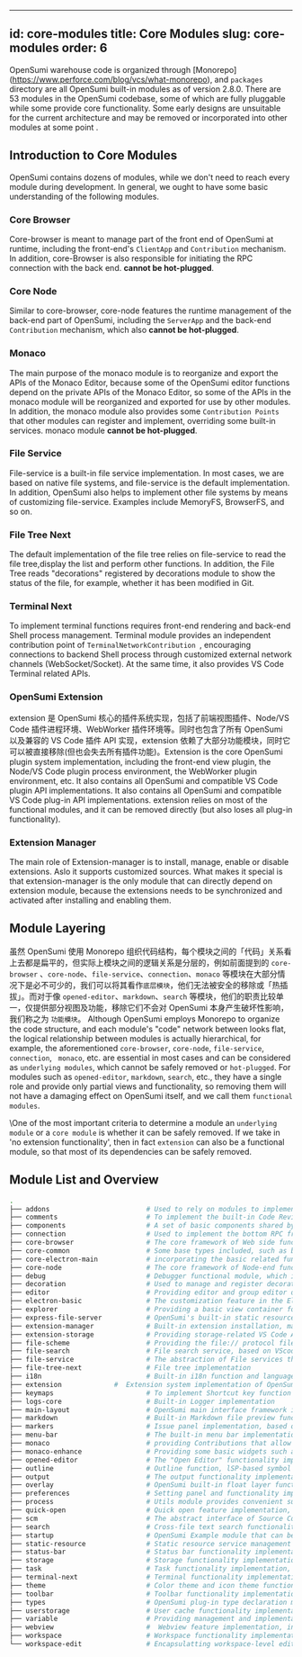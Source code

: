 

---
id: core-modules
title: Core Modules
slug: core-modules
order: 6
---

OpenSumi warehouse code is organized through [Monorepo] (https://www.perforce.com/blog/vcs/what-monorepo), and `packages` directory are all OpenSumi built-in modules as of version 2.8.0. There are 53 modules in the OpenSumi codebase, some of which are fully pluggable while some provide core functionality. Some early designs are unsuitable for the current architecture and may be removed or incorporated into other modules at some point .  

## Introduction to Core Modules

OpenSumi contains dozens of modules, while we don't need to reach every module during development. In general, we ought to have some basic understanding of the following modules.

### Core Browser

Core-browser is meant to manage part of the front end of OpenSumi at runtime, including the front-end's `ClientApp` and `Contribution` mechanism. In addition, core-Browser is also responsible for initiating the RPC connection with the back end.  **cannot be hot-plugged**.  

### Core Node

Similar to core-browser, core-node features the runtime management of the back-end part of OpenSumi, including the `ServerApp` and the back-end `Contribution` mechanism, which also **cannot be hot-plugged**.

### Monaco

The main purpose of the monaco module is to reorganize and export the APIs of the Monaco Editor, because some of the OpenSumi editor functions depend on the private APIs of the Monaco Editor, so some of the APIs in the monaco module will be reorganized and exported for use by other modules. In addition, the monaco module also provides some `Contribution Points` that other modules can register and implement, overriding some built-in services. monaco module **cannot be hot-plugged**.

### File Service

File-service is a built-in file service implementation. In most cases, we are based on native file systems, and file-service is the default implementation. In addition, OpenSumi also helps to implement other file systems by means of customizing file-service. Examples include MemoryFS, BrowserFS, and so on. 

### File Tree Next

The default implementation of the file tree relies on file-service to read the file tree,display the list and perform other functions. In addition, the File Tree reads "decorations" registered by decorations module to show the status of the file, for example, whether it has been modified in Git.  

### Terminal Next

To implement terminal functions requires front-end rendering and back-end Shell process management. Terminal module provides an independent contribution point of `TerminalNetworkContribution `, encouraging connections to backend Shell process through customized external network channels (WebSocket/Socket). At the same time, it also provides VS Code Terminal related APIs.

### OpenSumi Extension

extension 是 OpenSumi 核心的插件系统实现，包括了前端视图插件、Node/VS Code 插件进程环境、WebWorker 插件环境等。同时也包含了所有 OpenSumi 以及兼容的 VS Code 插件 API 实现，extension 依赖了大部分功能模块，同时它可以被直接移除(但也会失去所有插件功能)。Extension is the core OpenSumi plugin system implementation, including the front-end view plugin, the Node/VS Code plugin process environment, the WebWorker plugin environment, etc. It also contains all OpenSumi and compatible VS Code plugin API implementations. It also contains all OpenSumi and compatible VS Code plug-in API implementations. extension relies on most of the functional modules, and it can be removed directly (but also loses all plug-in functionality).

### Extension Manager

The main role of Extension-manager is to install, manage, enable or disable extensions. Aslo it supports customized sources. What makes it special is that extension-manager is the only module that can directly depend on extension module, because the extensions needs to be synchronized and activated after installing and enabling them.

## Module Layering

虽然 OpenSumi 使用 Monorepo 组织代码结构，每个模块之间的「代码」关系看上去都是扁平的，但实际上模块之间的逻辑关系是分层的，例如前面提到的 `core-browser` 、`core-node`、`file-service`、`connection`、`monaco` 等模块在大部分情况下是必不可少的，我们可以将其看作`底层模块`，他们无法被安全的移除或「热插拔」。而对于像 `opened-editor`、`markdown`、`search` 等模块，他们的职责比较单一，仅提供部分视图及功能，移除它们不会对 OpenSumi 本身产生破坏性影响，我们称之为 `功能模块`。
Although OpenSumi employs Monorepo to organize the code structure, and each module's "code" network between looks flat, the logical relationship between modules is actually hierarchical, for example, the aforementioned `core-browser`, `core-node`, `file-service`, `connection`, ` monaco`, etc. are essential in most cases and can be considered as `underlying modules`, which cannot be safely removed or `hot-plugged`. For modules such as `opened-editor`, `markdown`, `search`, etc., they have a single role and provide only partial views and functionality, so removing them will not have a damaging effect on OpenSumi itself, and we call them `functional modules`.

\One of the most important criteria to determine a module an `underlying module` or a `core module` is whether it can be safely removed. If we take in 'no extension functionality', then in fact `extension` can also be a functional module, so that most of its dependencies can be safely removed.

## Module List and Overview

```bash
.
├── addons                        # Used to rely on modules to implement functions that may have side effects, such as listening for file-tree drag-and-drop issues and calling file-service APIs to write files  
├── comments                      # To implement the built-in Code Review comments, the standard VS Code Comments API is provided  
├── components                    # A set of basic components shared by various OpenSumi modules  
├── connection                    # Used to implement the bottom RPC framework at the Web and Electron ends and the corresponding connection management  
├── core-browser                  # The core framework of Web side functions, including the whole OpenSumi ClientApp and life cycle implementation  
├── core-common                   # Some base types included, such as built-in Contributions that may be relied upon by many modules 
├── core-electron-main            # incorporating the basic related functions of Electron-end main process
├── core-node                     # The core framework of Node-end functions, including OpenSumi ServerApp and life cycle implementation
├── debug                         # Debugger functional module, which implements the standard Debug Adapter Protocol interface and provides the corresponding VS Code API implementation
├── decoration                    # Used to manage and register decorations other than the editor, such as decorations of the Git state in the file tree view
├── editor                        # Providing editor and group editor operations and relevant management functionalities for Upper-level packaging module of Monaco Editor
├── electron-basic                # The customization feature in the Electron base，including the basic implementation of the Welcome interface 
├── explorer                      # Providing a basic view container for FileTree, to be dicarded. 
├── express-file-server           # OpenSumi's built-in static resource server，mainly providing functions including plug-in resource reading  
├── extension-manager             # Built-in extension installation, management and other functions  
├── extension-storage             # Providing storage-related VS Code APIs to manage extension-related storage 
├── file-scheme                   # Providing the file:// protocol file processing operations, such as what kind of view is used to display the file in the front end and how to save the file in the back end  
├── file-search                   # File search service, based on VScode-ripgrep implementation of file search (non-content)  
├── file-service                  # The abstraction of File services that can custom file processing services when integration, with built-in file services based on native FS  
├── file-tree-next                # File tree implementation
├── i18n                          # Built-in i18n function and language packs
├── extension             #  Extension system implementation of OpenSumi, including extension runtime and extension API implementation 
├── keymaps                       # To implement Shortcut key function
├── logs-core                     # Built-in Logger implementation
├── main-layout                   # OpenSumi main interface framework implementation which can be highly free customized based on Layout  
├── markdown                      # Built-in Markdown file preview function
├── markers                       # Issue panel implementation, based on the diagnostic information powered by the LSP and applied to the editor, offering a standard VS Code Diagnostic API implementation
├── menu-bar                      # The built-in menu bar implementation, using the DOM based menu on the Web side and the native menu on the Electron side  
├── monaco                        # providing Contributions that allow other modules (Editors) to register or override some of the built-in services, for Monaco Editor references and packaging  
├── monaco-enhance                # Providing some basic widgets such as ZoneWidget, OverlayWidget, based on Monaco's top layer packaging
├── opened-editor                 # The "Open Editor" functionality implementation
├── outline                       # Outline function, lSP-based symbol interface, providing Treeview-based symbol jump and other function
├── output                        # The output functionality implementation, providing standard VS Code Output APIs
├── overlay                       # OpenSumi built-in float layer functionality implementation, such as message、notification、modal
├── preferences                   # Setting panel and functionality implementations
├── process                       # Utils module provides convenient subprocess management functions
├── quick-open                    # Quick open feature implementation, OpenSumi's quick open feature employs a separate implementation, similar to the Monaco Editor's built-in feature  
├── scm                           # The abstract interface of Source Control functionality, offering a standard VS Code SCM API, such as Git extensions that are implemented based on the SCM interface  
├── search                        # Cross-file text search functionality
├── startup                       # OpenSumi Example module that can be used to start OpenSumi based on the Startup module in development state 
├── static-resource               # Static resource service management module
├── status-bar                    # Status bar functionality implementation, offering standard VS Code StatusBar APIs
├── storage                       # Storage functionality implementation, mainly maintaining various cache reads and writes in OpenSumi  
├── task                          # Task functionality implementation, offering standard VS Code Task APIs
├── terminal-next                 # Terminal functionality implementation，offering standard VS Code Terminal APIs
├── theme                         # Color theme and icon theme functionality implementation, compatible with VS Code icons, color themes, providing standard VS Code Theme related ContributionPoint
├── toolbar                       # Toolbar functionality implementation that provides the Toolbar-related APIs OpenSumi extended 
├── types                         # OpenSumi plug-in type declaration module, containing all VS Code API type declarations compatible with OpenSumi 
├── userstorage                   # User cache functionality implementation
├── variable                      # Providing management and implementaion of various "magic variables" at runtime.For example, in the Task configuration file, tasks.json, you can use ${WorkspaceFolder} to get the current working directory  
├── webview                       #  Webview feature implementation, including a variety of Webview components and capabilities, offering standard VS Code Webview APIs
├── workspace                     # Workspace functionality implementation, used to manage the current OpenSumi open workspace, and supporting multi-workspace functions
└── workspace-edit                # Encapsulatting workspace-level editing, for example, to revoke a renaming needs to call WorkspaceEdit relative functions at the same time, so as to perform a file-level revocation.
```
